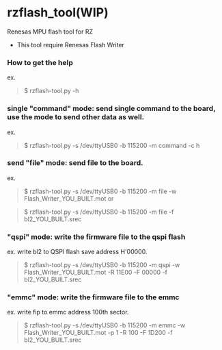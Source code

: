 # rzflash_tool(WIP)
Renesas MPU flash tool for RZ
* This tool require Renesas Flash Writer

### How to get the help
ex.
> $ rzflash-tool.py -h

### single "command" mode: send single command to the board, use the mode to send other data as well. 
ex.
> $ rzflash-tool.py -s /dev/ttyUSB0 -b 115200 -m command -c h

### send "file" mode: send file to the board.
ex. 
> $ rzflash-tool.py -s /dev/ttyUSB0 -b 115200 -m file -w Flash_Writer_YOU_BUILT.mot
or<br>

> $ rzflash-tool.py -s /dev/ttyUSB0 -b 115200 -m file -f bl2_YOU_BUILT.srec

### "qspi" mode: write the firmware file to the qspi flash
ex. write bl2 to QSPI flash save address H'00000.
> $ rzflash-tool.py -s /dev/ttyUSB0 -b 115200 -m qspi -w Flash_Writer_YOU_BUILT.mot -R 11E00 -F 00000 -f bl2_YOU_BUILT.srec

### "emmc" mode: write the firmware file to the emmc
ex. write fip to emmc address 100th sector.
> $ rzflash-tool.py -s /dev/ttyUSB0 -b 115200 -m emmc -w Flash_Writer_YOU_BUILT.mot -p 1 -R 100 -F 1D200 -f bl2_YOU_BUILT.srec
